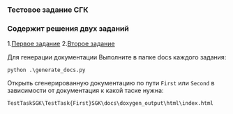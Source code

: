 ### Тестовое задание СГК

### Содержит решения двух заданий

1.[Первое задание](https://github.com/cpp20120/TestTaskSGK/tree/main/TestTaskFirstSGK)
2.[Второе задание](https://github.com/cpp20120/TestTaskSGK/tree/main/TestTaskSecondSGK)

Для генерации документации 
Выполните в папке docs каждого задания:
```
python .\generate_docs.py
```

Открыть сгенерированную документацию по пути `First` или `Second` в зависимости от документация к какой таске нужна:

`TestTaskSGK\TestTask{First}SGK\docs\doxygen_output\html\index.html`
